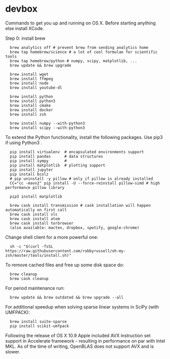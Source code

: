 # devbox
Commands to get you up and running on OS X. Before starting anything else install XCode.

Step 0: install brew

      brew analytics off # prevent brew from sending analytics home
      brew tap homebrew/science # a lot of cool formulae for scientific tools
      brew tap homebrew/python # numpy, scipy, matplotlib, ...
      brew update && brew upgrade
      
      brew install wget
      brew install ffmpeg
      brew install node
      brew install youtube-dl
      
      brew install python
      brew install python3
      brew install cmake
      brew install docker
      brew install zsh

      brew install numpy --with-python3
      brew install scipy --with-python3

To extend the Python functionality, install the following packages. Use pip3 if using Python3 .

      pip install virtualenv  # encapsulated environments support
      pip install pandas      # data structures
      pip install sympy       # 
      pip install matplotlib  # plotting support
      pip install jupyter
      pip install bcolz
      # pip uninstall -y pillow # only if pillow is already installed
      CC="cc -mavx2" pip install -U --force-reinstall pillow-simd # high performance pillow library
      
      pip3 install matplotlib
      
      brew cask install transmission # cask installation will happen automatically on first call
      brew cask install vlc          
      brew cask install atom
      brew cask install torbrowser
      (also available: mactex, dropbox, spotify, google-chrome)
      
Change shell client for a more powerful one:

      sh -c "$(curl -fsSL https://raw.githubusercontent.com/robbyrussell/oh-my-zsh/master/tools/install.sh)"     

To remove cached files and free up some disk space do:

      brew cleanup
      brew cask cleanup
      
For period maintenance run:

      brew update && brew outdated && brew upgrade --all

For additional speedup when solving sparse linear systems in SciPy (with UMFPACK):

      brew install suite-sparse
      pip install scikit-umfpack
      
Following the release of OS X 10.9 Apple included AVX instruction set support in Accelerate framework - resulting in performance on par with Intel MKL. As of the time of writing, OpenBLAS does not support AVX and is slower. 

